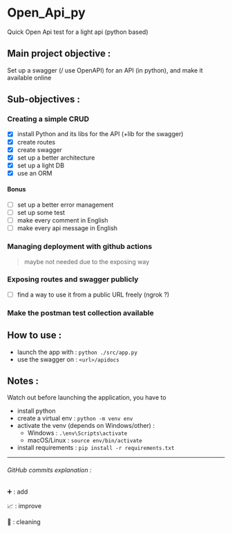 # Open_Api_py

Quick Open Api test for a light api (python based)

## Main project objective :

Set up a swagger (/ use OpenAPI) for an API (in python), and make it available online

## Sub-objectives :

### Creating a simple CRUD

-   [x] install Python and its libs for the API (+lib for the swagger)
-   [x] create routes
-   [x] create swagger
-   [x] set up a better architecture
-   [x] set up a light DB
-   [x] use an ORM

#### Bonus

-   [ ] set up a better error management
-   [ ] set up some test
-   [ ] make every comment in English
-   [ ] make every api message in English

### Managing deployment with github actions

> maybe not needed due to the exposing way

### Exposing routes and swagger publicly

-   [ ] find a way to use it from a public URL freely (ngrok ?)

### Make the postman test collection available

## How to use :

-   launch the app with : `python ./src/app.py`
-   use the swagger on : `<url>/apidocs`

## Notes :

Watch out before launching the application, you have to

-   install python
-   create a virtual env : `python -m venv env`
-   activate the venv (depends on Windows/other) :
    -   Windows : `.\env\Scripts\activate`
    -   macOS/Linux : `source env/bin/activate`
-   install requirements : `pip install -r requirements.txt`

---

###### GitHub commits explanation :

➕ : add

📈 : improve

🧹 : cleaning
